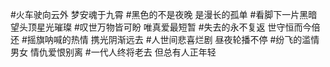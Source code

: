 #火车驶向云外 梦安魂于九霄
#黑色的不是夜晚 是漫长的孤单
#看脚下一片黑暗 望头顶星光璀璨
#叹世万物皆可盼 唯真爱最短暂
#失去的永不复返 世守恒而今倍还
#摇旗呐喊的热情 携光阴渐远去
#人世间悲喜烂剧 昼夜轮播不停
#纷飞的滥情男女 情仇爱恨别离
#一代人终将老去 但总有人正年轻